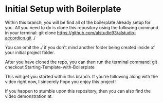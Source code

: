 # Initial Setup with Boilerplate

Within this branch, you will be find all of the boilerplate already setup for you. All you need to do is clone this repository using the following command in your terminal:
git clone https://github.com/alstudio93/alstudio-accordion.git ./

You can omit the ./ if you don't mind another folder being created inside of your initial project folder.

After you have cloned the repo, you can then run the terminal command:
git checkout Starting-Template-with-Boilerplate

This will get you started within this branch. If you're following along with the video right now, I sincerely hope you enjoy this project! 

If you happen to stumble upon this repository, then you can also find the video demonstration at:
